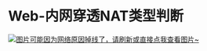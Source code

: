 # Web-内网穿透NAT类型判断

[![图片可能因为网络原因掉线了，请刷新或直接点我查看图片~](https://cdn.jsdelivr.net/gh/ylsislove/image-home/test/20210329221552.png)](https://cdn.jsdelivr.net/gh/ylsislove/image-home/test/20210329221552.png)
